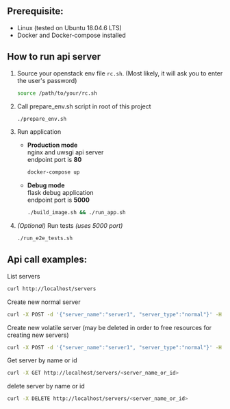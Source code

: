 ## Prerequisite:
- Linux (tested on Ubuntu 18.04.6 LTS)
- Docker and Docker-compose installed

## How to run api server

1) Source your openstack env file `rc.sh`. (Most likely, it will ask you to enter the user's password)
   ```bash
   source /path/to/your/rc.sh
   ```
   
2) Call prepare_env.sh script in root of this project
   ```bash
   ./prepare_env.sh
   ```

3) Run application
    
    * **Production mode**  
    nginx and uwsgi api server  
    endpoint port is  **80**
        
        ```bash
        docker-compose up
        ```
    * **Debug mode**  
    flask debug application  
    endpoint port is  **5000**
      ```bash
      ./build_image.sh && ./run_app.sh
      ```
 
4) *(Optional)* Run tests *(uses 5000 port)* 
    ```bash
    ./run_e2e_tests.sh
    ```

## Api call examples:
List servers
```bash
curl http://localhost/servers
```

Create new normal server
```bash 
curl -X POST -d '{"server_name":"server1", "server_type":"normal"}' -H "Content-Type: application/json" http://localhost/servers
```
Create new volatile server (may be deleted in order to free resources for creating new servers)
```bash
curl -X POST -d '{"server_name":"server1", "server_type":"normal"}' -H "Content-Type: application/json" http://localhost/servers
```
Get server by name or id
```bash
curl -X GET http://localhost/servers/<server_name_or_id>
```
delete server by name or id
```bash
curl -X DELETE http://localhost/servers/<server_name_or_id>
```